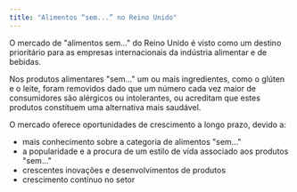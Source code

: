 ```yaml
---
title: "Alimentos “sem...” no Reino Unido"
---
```


O mercado de "alimentos sem..." do Reino Unido é visto como um destino prioritário para as empresas internacionais da indústria alimentar e de bebidas. 

Nos produtos alimentares "sem..." um ou mais ingredientes, como o glúten e o leite, foram removidos dado que um número cada vez maior de consumidores são alérgicos ou intolerantes, ou acreditam que estes produtos constituem uma alternativa mais saudável.

O mercado oferece oportunidades de crescimento a longo prazo, devido a: 
- mais conhecimento sobre a categoria de alimentos "sem..."
- a popularidade e a procura de um estilo de vida associado aos produtos "sem..."
- crescentes inovações e desenvolvimentos de produtos
- crescimento contínuo no setor